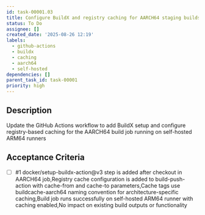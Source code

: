 ```yaml
---
id: task-00001.03
title: Configure BuildX and registry caching for AARCH64 staging builds
status: To Do
assignee: []
created_date: '2025-08-26 12:19'
labels:
  - github-actions
  - buildx
  - caching
  - aarch64
  - self-hosted
dependencies: []
parent_task_id: task-00001
priority: high
---
```


## Description

Update the GitHub Actions workflow to add BuildX setup and configure registry-based caching for the AARCH64 build job running on self-hosted ARM64 runners

## Acceptance Criteria

<!-- AC:BEGIN -->

- [ ] #1 docker/setup-buildx-action@v3 step is added after checkout in AARCH64 job,Registry cache configuration is added to build-push-action with cache-from and cache-to parameters,Cache tags use buildcache-aarch64 naming convention for architecture-specific caching,Build job runs successfully on self-hosted ARM64 runner with caching enabled,No impact on existing build outputs or functionality
<!-- AC:END -->

